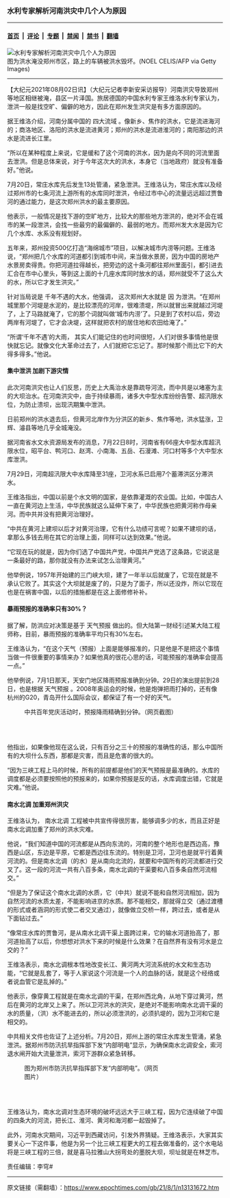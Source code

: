 ### 水利专家解析河南洪灾中几个人为原因

---

#### [首页](../../../..?n13131672) &nbsp;|&nbsp; [评论](../../../../../epoch-comment?n13131672) &nbsp;|&nbsp; [专题](../../../../../epoch-special?n13131672) &nbsp;|&nbsp; [禁闻](../../../../../epoch-news?n13131672) &nbsp;|&nbsp; [禁书](../../../../../books?n13131672) &nbsp;|&nbsp; [翻墙](https://github.com/gfw-breaker/nogfw/blob/master/README.md?n13131672)


<div><img alt="水利专家解析河南洪灾中几个人为原因" class="attachment-djy_600_400 size-djy_600_400 wp-post-image" src="https://i.epochtimes.com/assets/uploads/2021/07/id13120510-2107272032472124-600x400.jpg"/>
<div class="caption">
 图为洪水淹没郑州市区，路上的车辆被洪水毁坏。(NOEL CELIS/AFP via Getty Images)
</div></div><hr/><div class="post_content" id="artbody" itemprop="articleBody">
 <!-- article content begin -->
 <p>
  【大纪元2021年08月02日讯】（大纪元记者李新安采访报导）河南洪灾导致郑州等地区相继被淹，县区一片泽国。旅居德国的中国水利专家王维洛水利专家认为，泄洪一般是找空旷、偏僻的地方，因此在郑州发生洪灾是有多方面原因的。
 </p>
 <p>
  据王维洛介绍，河南分属中国的
  <ok href="https://www.epochtimes.com/gb/tag/%E5%9B%9B%E5%A4%A7%E6%B5%81%E5%9F%9F.html">
   四大流域
  </ok>
  。像新乡、焦作的洪水，它是流进海河的；商洛地区、洛阳的洪水是流进黄河；郑州的洪水是流进淮河的；南阳那边的洪水是流进长江里。
 </p>
 <p>
  “所以在某种程度上来说，它是缓和了这个河南的洪水，因为是向不同的河流里面去泄洪。但是总体来说，对于今年这次大的洪水，本身它（当地政府）就没有准备好。”他说。
 </p>
 <p>
  7月20日，常庄水库先后发生13处管涌，紧急泄洪。王维洛认为，常庄水库以及经过郑州市的七条河流上游所有的水库同时泄洪，令经过市中心的流量远远超过贾鲁河的通过能力，是这次郑州洪水的最主要原因。
 </p>
 <p>
  他表示，一般情况是找下游的空旷地方，比较大的那些地方泄洪的，绝对不会在城市的某一段泄洪，会找一些最穷的最偏僻的、最弱的地方。而郑州发大水是因为它几个水库、水系没有规划好。
 </p>
 <p>
  五年来，郑州投资500亿打造“海绵城市”项目，以解决城市内涝等问题。王维洛说，“郑州把几个水库的河道都引到城市中间，来当做水景房，因为中国的房地产水景房卖得贵。你把河道拉得越长，把旁边的这十条河都往郑州里面引，都引进去汇合在市中心里头，等到这上面的十几座水库同时放水的话，郑州就受不了这么大的水，所以它才发生洪灾。”
 </p>
 <p>
  <span class="s1">
   <span class="s2">
    针对当局说是
   </span>
   千年不遇的大水，他强调，
  </span>
  <span class="s2">
   这次郑州大水就是
  </span>
  <span class="s1">
   因
  </span>
  <span class="s2">
   为泄洪。“在郑州城里那个河堤是水泥的，是比较漂亮的河岸，很难溃堤，所以就冒出来就越过河堤了，上了马路就淹了，它的那个词就叫做‘城市内涝’了。只是到了农村以后，旁边两岸有河堤了，它才会决堤，这样就把农村的居住地和农田给淹了。”
  </span>
 </p>
 <p>
  “所谓‘千年不遇’的大雨，
  <span class="s1">
   其实人们能记住的也时间很短，人们对很多事情他是很快就忘记。就像文化大革命过去了，人们就把它忘记了。那时候那个雨比它下的大得多得多。”他说。
  </span>
 </p>
 <h4>
  集中泄洪 加剧下游灾情
 </h4>
 <p>
  此次河南洪灾也让人们反思，历史上大禹治水是靠疏导河流，而中共是以堵塞为主的大坝治水。在河南洪灾中，由于持续暴雨，诸多大中型水库纷纷告警、超汛限水位，为防止溃坝，出现汛期集中泄洪。
 </p>
 <p>
  日前郑州的洪水退去后，但黄河北岸作为分洪区的新乡、焦作等地，洪水猛涨，卫辉、濬县等地几乎全城淹没。
 </p>
 <p>
  据河南省水文水资源局发布的消息，7月22日8时，河南省有66座大中型水库超汛限水位，昭平台、鸭河口、赵湾、小南海、五岳、石漫滩、河口村等多个大中型水库泄洪。
 </p>
 <p>
  7月29日，河南超汛限大中水库降至31座，卫河水系已启用7个蓄滞洪区分滞洪水。
 </p>
 <p>
  王维洛指出，中国以前是个水文明的国家，是依靠灌溉的农业国。比如，中国古人一直在黄河边上生活，中华民族就这么延伸下来了，中华民族也把黄河称作母亲河。而中共并没有把黄河治理好。
 </p>
 <p>
  “中共在黄河上建坝以后才对黄河治理，它有什么功绩可言呢？如果不建坝的话，拿那么多钱去用在其它的治理上面，同样可以达到效果。”他说。
 </p>
 <p>
  “它现在玩的就是，因为你们选了中国共产党，中国共产党选了这条路，它说这是一条最好的路，那你就没有办法来试怎么治理黄河。”
 </p>
 <p>
  他举例说，1957年开始建的三门峡大坝，建了一年半以后就废了，它现在就是不承认它败了。其实这个大坝就是废了的，只是为了面子，所以还没炸，所以它现在也是在祸害中国，以后的措施都是在这上面修修补补。
 </p>
 <h4>
  暴雨预报的准确率只有30%？
 </h4>
 <p>
  据了解，防洪应对决策是基于
  <ok href="https://www.epochtimes.com/gb/tag/%E5%A4%A9%E6%B0%94%E9%A2%84%E6%8A%A5.html">
   天气预报
  </ok>
  做出的。但大陆第一财经引述某大陆工程师称，目前，暴雨预报的准确率平均只有30%左右。
 </p>
 <p>
  王维洛认为，“在这个天气（预报）上面是能够报准的，只是他是不是把这个事情当做一件很重要的事情来办？如果他真的很花心思的话，可能预报的准确率会提高一点。”
 </p>
 <p>
  他举例说，7月1日那天，天安门地区降雨预报准确到分钟。29日的演出提前到28日，也是根据
  <ok href="https://www.epochtimes.com/gb/tag/%E5%A4%A9%E6%B0%94%E9%A2%84%E6%8A%A5.html">
   天气预报
  </ok>
  。2008年奥运会的时候，他是炮弹把雨打掉的，还有像杭州的G20，青岛开什么国际会议，都保证了有一个好的天气。
 </p>
 <figure aria-describedby="caption-attachment-13131718" class="wp-caption aligncenter" id="attachment_13131718" style="width: 497px">
  <ok href="https://i.epochtimes.com/assets/uploads/2021/08/id13131718-henan0.png" target="_blank">
   <img alt="" class="wp-image-13131718" src="https://i.epochtimes.com/assets/uploads/2021/08/id13131718-henan0-600x454.png"/>
  </ok>
  <br/><figcaption class="wp-caption-text" id="caption-attachment-13131718">
   中共百年党庆活动时，预报降雨精确到分钟。（网页截图）
  </figcaption><br/>
 </figure><br/>
 <p>
  他指出，如果像他现在这么说，只有百分之三十的预报的准确性的话，那么中国所有的大坝什么东西，那都是灾害，而且是危害的很大的。
 </p>
 <p>
  “因为三峡工程上马的时候，所有的前提都是他们的天气预报是最准确的。水库的调度都是必须要按照他的预报来的，如果你预报是反的话，水库调度出错，它就是灾难。”他说。
 </p>
 <h4>
  <ok href="https://www.epochtimes.com/gb/tag/%E5%8D%97%E6%B0%B4%E5%8C%97%E8%B0%83.html">
   南水北调
  </ok>
  加重郑州洪灾
 </h4>
 <p>
  王维洛认为，
  <ok href="https://www.epochtimes.com/gb/tag/%E5%8D%97%E6%B0%B4%E5%8C%97%E8%B0%83.html">
   南水北调
  </ok>
  工程被中共宣传得很厉害，能够调多少的水，而且正好是南水北调加重了郑州的洪水灾难。
 </p>
 <p>
  他说，“我们知道中国的河流都是从西向东流的，河南的整个地形也是西边高，豫西是山区，东边是平原，它都是西边往东流的。特别是卫河，卫河也是就平行着黄河流的。但是南水北调（的水）是从南向北流的，就要和中国所有的河流都进行交叉了。这一段的河流一共有八百多条，南水北调的干渠要和八百多条自然河流相交。”
 </p>
 <p>
  “但是为了保证这个南水北调的水质，它（中共）就说不能和自然河流相加，因为自然河流的水质太差，不能影响进京的水质。那不能相交，那就得立交（通过渡槽的形式或者涵洞的形式使二者交叉通过），就像做立交桥一样，跨过去，或者是从下面钻过去。”
 </p>
 <p>
  “像常庄水库的贾鲁河，是从南水北调干渠上面跨过来，它的输水河道抬高了，那河道抬高了以后，你想想对洪水下来的时候是什么效果？在自然界有没有河水是立交的？”
 </p>
 <p>
  王维洛表示，南水北调根本性地改变长江、黄河两大河流系统的水文和生态功能，“它就是乱套了，等于人家说这个河流是一个人的血脉的话，就是这个经络或者说血管它是乱掉的。”
 </p>
 <p>
  他表示，像穿黄工程就是在南水北调的干渠，在郑州西北角，从地下穿过黄河，然后在黄河的北岸又上来了。所以卫河洪水的洪灾，是绝对不能影响南水北调干渠的水的质量，（洪）水不能进去的，所以必须泄洪的，必须扒堤的，因为卫河和它是相交的。
 </p>
 <p>
  中共相关文件也佐证了上述分析。7月20日，郑州上游的常庄水库发生管涌，紧急泄洪。据郑州市防汛抗旱指挥部下发“内部明电”显示，为确保南水北调安全，索河退水闸开始大流量泄洪，索河下游群众紧急转移。
 </p>
 <figure aria-describedby="caption-attachment-13107874" class="wp-caption aligncenter" id="attachment_13107874" style="width: 314px">
  <ok href="https://i.epochtimes.com/assets/uploads/2021/07/id13107874-Capture@1200x1200.jpg" target="_blank">
   <img alt="" class="wp-image-13107874" src="https://i.epochtimes.com/assets/uploads/2021/07/id13107874-Capture@1200x1200-600x805.jpg"/>
  </ok>
  <br/><figcaption class="wp-caption-text" id="caption-attachment-13107874">
   图为郑州市防汛抗旱指挥部下发“内部明电”。（网页图片）
  </figcaption><br/>
 </figure><br/>
 <p>
  王维洛认为，南水北调对生态环境的破坏远远大于三峡工程，因为它连续破了中国的四条大的河流，把长江、淮河、黄河和海河都一起毁掉了。
 </p>
 <p>
  此外，河南水灾期间，习近平到西藏访问，引发外界猜疑。王维洛表示，大家其实要关心一下这件事，他是为另一个比三峡工程更大的工程去做准备的，这个水电站将是三峡工程的三倍，就是喜马拉雅山大拐弯处的墨脱大坝，坝址就是在林芝市。
 </p>
 <p>
  责任编辑：李穹#
 </p>
 <!-- article content end -->
 <div id="below_article_ad">
 </div>
</div>


---

原文链接（需翻墙）：https://www.epochtimes.com/gb/21/8/1/n13131672.htm